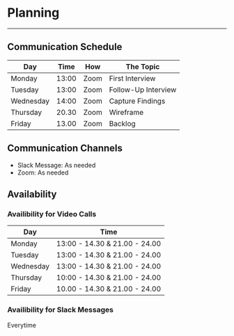 # Planning
---

## Communication Schedule  

| Day       | Time  |   How    | The Topic           |
| --------- | :---: | :------: | ------------------- |
| Monday    | 13:00 |   Zoom   | First Interview     |
| Tuesday   | 13:00 |   Zoom   | Follow-Up Interview |
| Wednesday | 14:00 |   Zoom   | Capture Findings    |
| Thursday  | 20.30 |   Zoom   | Wireframe           |
| Friday    | 13.00 |   Zoom   | Backlog             |


## Communication Channels  
- Slack Message: As needed  
- Zoom: As needed 

## Availability

### Availibility for Video Calls

| Day       | Time                          |   
| --------- | :---------------------------: | 
| Monday    | 13:00 - 14.30 & 21.00 - 24.00 | 
| Tuesday   | 13:00 - 14.30 & 21.00 - 24.00 |
| Wednesday | 13:00 - 14.30 & 21.00 - 24.00 |
| Thursday  | 10:00 - 14.30 & 21.00 - 24.00 | 
| Friday    | 10.00 - 14.30 & 21.00 - 24.00 |  

### Availibility for Slack Messages

Everytime

